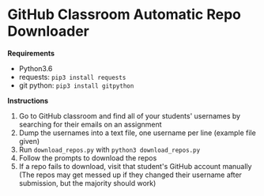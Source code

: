 # GitHub Classroom Automatic Repo Downloader

**Requirements**
- Python3.6
- requests: `pip3 install requests`
- git python: `pip3 install gitpython`

**Instructions**
1. Go to GitHub classroom and find all of your students' usernames by searching for their emails on an assignment
2. Dump the usernames into a text file, one username per line (example file given)
3. Run `download_repos.py` with `python3 download_repos.py`
4. Follow the prompts to download the repos
5. If a repo fails to download, visit that student's GitHub account manually (The repos may get messed up if they changed their username after submission, but the majority should work) 
